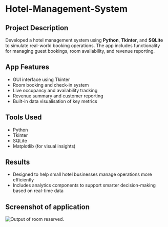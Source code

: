 # Hotel-Management-System

## Project Description
Developed a hotel management system using **Python**, **Tkinter**, and **SQLite** to simulate real-world booking operations. The app includes functionality for managing guest bookings, room availability, and revenue reporting.

## App Features
- GUI interface using Tkinter
- Room booking and check-in system
- Live occupancy and availability tracking
- Revenue summary and customer reporting
- Built-in data visualisation of key metrics

## Tools Used
- Python
- Tkinter
- SQLite
- Matplotlib (for visual insights)

## Results
- Designed to help small hotel businesses manage operations more efficiently
- Includes analytics components to support smarter decision-making based on real-time data

## Screenshot of application
![Output of room reserved.](https://github.com/user-attachments/assets/1f984c42-a1bf-4cc3-9dd4-e0d28de25604)


